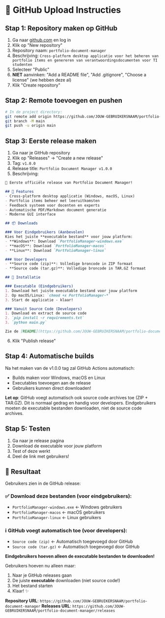 # 🚀 GitHub Upload Instructies

## Stap 1: Repository maken op GitHub

1. Ga naar [github.com](https://github.com) en log in
2. Klik op "New repository" 
3. Repository naam: `portfolio-document-manager`
4. Beschrijving: `Cross-platform desktop applicatie voor het beheren van portfolio items en genereren van verantwoordingsdocumenten voor TI studenten`
5. Selecteer "Public"
6. **NIET** aanvinken: "Add a README file", "Add .gitignore", "Choose a license" (we hebben deze al)
7. Klik "Create repository"

## Stap 2: Remote toevoegen en pushen

```bash
# In de project directory:
git remote add origin https://github.com/JOUW-GEBRUIKERSNAAM/portfolio-document-manager.git
git branch -M main
git push -u origin main
```

## Stap 3: Eerste release maken

1. Ga naar je GitHub repository
2. Klik op "Releases" → "Create a new release"
3. Tag: `v1.0.0`
4. Release title: `Portfolio Document Manager v1.0.0`
5. Beschrijving:
```markdown
🎉 Eerste officiële release van Portfolio Document Manager!

## 🌟 Features
- Cross-platform desktop applicatie (Windows, macOS, Linux)
- Portfolio items beheer met leeruitkomsten
- Feedback systeem voor docenten en experts
- Automatische PDF/Markdown document generatie
- Moderne GUI interface

## 📦 Downloads

### Voor Eindgebruikers (Aanbevolen)
Kies het juiste **executable bestand** voor jouw platform:
- **Windows**: Download `PortfolioManager-windows.exe`
- **macOS**: Download `PortfolioManager-macos`
- **Linux**: Download `PortfolioManager-linux`

### Voor Developers
- **Source code (zip)**: Volledige broncode in ZIP formaat
- **Source code (tar.gz)**: Volledige broncode in TAR.GZ formaat

## 🚀 Installatie

### Executable (Eindgebruikers)
1. Download het juiste executable bestand voor jouw platform
2. Op macOS/Linux: `chmod +x PortfolioManager-*`
3. Start de applicatie - klaar!

### Vanuit Source Code (Developers)
1. Download en extract de source code
2. `pip install -r requirements.txt`
3. `python main.py`

Zie de [README](https://github.com/JOUW-GEBRUIKERSNAAM/portfolio-document-manager/blob/main/README.md) voor volledige documentatie.
```

6. Klik "Publish release"

## Stap 4: Automatische builds

Na het maken van de v1.0.0 tag zal GitHub Actions automatisch:
- Builds maken voor Windows, macOS en Linux
- Executables toevoegen aan de release
- Gebruikers kunnen direct downloaden!

**Let op**: GitHub voegt automatisch ook source code archives toe (ZIP + TAR.GZ). Dit is normaal gedrag en handig voor developers. Eindgebruikers moeten de executable bestanden downloaden, niet de source code archives.

## Stap 5: Testen

1. Ga naar je release pagina
2. Download de executable voor jouw platform
3. Test of deze werkt
4. Deel de link met gebruikers!

## 🎯 Resultaat

Gebruikers zien in de GitHub release:

### ✅ **Download deze bestanden (voor eindgebruikers):**
- `PortfolioManager-windows.exe` ← Windows gebruikers
- `PortfolioManager-macos` ← macOS gebruikers  
- `PortfolioManager-linux` ← Linux gebruikers

### ℹ️ **GitHub voegt automatisch toe (voor developers):**
- `Source code (zip)` ← Automatisch toegevoegd door GitHub
- `Source code (tar.gz)` ← Automatisch toegevoegd door GitHub

**Eindgebruikers hoeven alleen de executable bestanden te downloaden!**

Gebruikers hoeven nu alleen maar:
1. Naar je GitHub releases gaan
2. De juiste **executable** downloaden (niet source code!)
3. Het bestand starten
4. Klaar! ✨

**Repository URL**: `https://github.com/JOUW-GEBRUIKERSNAAM/portfolio-document-manager`
**Releases URL**: `https://github.com/JOUW-GEBRUIKERSNAAM/portfolio-document-manager/releases`
